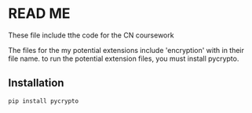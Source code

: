 # READ ME

These file include tthe code for the CN coursework

The files for the my potential extensions include 'encryption' with in their file name.
to run the potential extension files, you must install pycrypto.

## Installation
```bash
pip install pycrypto
```
